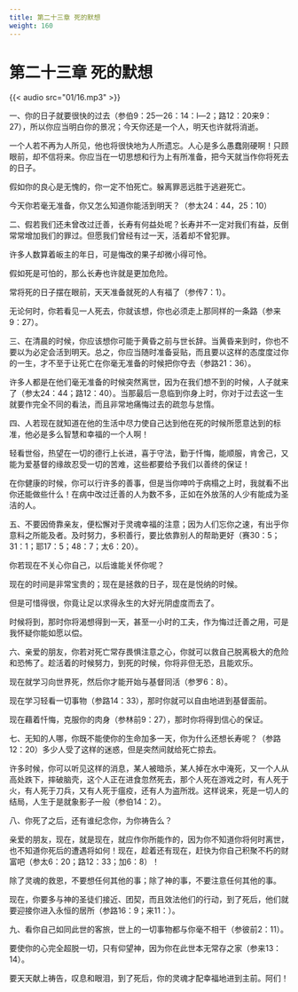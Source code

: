 ```yaml
---
title: 第二十三章 死的默想
weight: 160
---
```

# 第二十三章 死的默想

{{< audio src="01/16.mp3" >}}

一、你的日子就要很快的过去（参伯9：25一26：14：l—2；路12：20来9：27），所以你应当明白你的景况；今天你还是一个人，明天也许就将消逝。

一个人若不再为人所见，他也将很快地为人所遗忘。人心是多么愚蠢刚硬啊！只顾眼前，却不信将来。你应当在一切思想和行为上有所准备，把今天就当作你将死去的日子。

假如你的良心是无愧的，你一定不怕死亡。躲离罪恶远胜于逃避死亡。

今天你若毫无准备，你又怎么知道你能活到明天？（参太24：44，25：10）

二、假若我们还未曾改过迁善，长寿有何益处呢？长寿并不一定对我们有益，反倒常常增加我们的罪过。但愿我们曾经有过一天，活着却不曾犯罪。

许多人数算着皈主的年日，可是悔改的果子却微小得可怜。

假如死是可怕的，那么长寿也许就是更加危险。

常将死的日子摆在眼前，天天准备就死的人有福了（参传7：1）。

无论何时，你若看见一人死去，你就该想，你也必须走上那同样的一条路（参来9：27）。

三、在清晨的时候，你应该想你可能于黄昏之前与世长辞。当黄昏来到时，你也不要以为必定会活到明天。总之，你应当随时准备妥贴，而且要以这样的态度度过你的一生，才不至于让死亡在你毫无准备的时候把你夺去（参路21：36）。

许多人都是在他们毫无准备的时候突然离世，因为在我们想不到的时候，人子就来了（参太24：44；路12：40）。当那最后一息临到你身上时，你对于过去这一生就要作完全不同的看法，而且非常地痛悔过去的疏忽与怠惰。

四、人若现在就知道在他的生活中尽力使自己达到他在死的时候所愿意达到的标准，他必是多么智慧和幸福的一个人啊！

轻看世俗，热望在一切的德行上长进，喜于守法，勤于忏悔，能顺服，肯舍己，又能为爱基督的缘故忍受一切的苦难，这些都要给予我们以善终的保证！

在你健康的时候，你可以行许多的善事，但是当你呻吟于病榻之上时，我就看不出你还能做些什么！在病中改过迁善的人为数不多，正如在外放荡的人少有能成为圣洁的人。

五、不要因倚靠亲友，便松懈对于灵魂幸福的注意；因为人们忘你之速，有出乎你意料之所能及者。及时努力，多积善行，要比依靠别人的帮助更好（赛30：5；31：1；耶17：5；48：7；太6：20）。

你若现在不关心你自己，以后谁能关怀你呢？

现在的时间是非常宝贵的；现在是拯救的日子，现在是悦纳的时候。

但是可惜得很，你竟让足以求得永生的大好光阴虚度而去了。

时候将到，那时你将渴想得到一天，甚至一小时的工夫，作为悔过迁善之用，可是我怀疑你能如愿以偿。

六、亲爱的朋友，你若对死亡常存畏惧注意之心，你就可以救自己脱离极大的危险和恐怖了。趁活着的时候努力，到死的时候，你将非但无恐，且能欢乐。

现在就学习向世界死，然后你才能开始与基督同活（参罗6：8）。

现在学习轻看一切事物（参路14：33），那时你就可以自由地进到基督面前。

现在藉着忏悔，克服你的肉身（参林前9：27），那时你将得到信心的保证。

七、无知的人哪，你既不能使你的生命加多一天，你为什么还想长寿呢？（参路12：20）多少人受了这样的迷惑，但是突然间就给死亡掠去。

许多时候，你可以听见这样的消息，某人被暗杀，某人掉在水中淹死，又一个人从高处跌下，摔破脑壳，这个人正在进食忽然死去，那个人死在游戏之时，有人死于火，有人死于刀兵，又有人死于瘟疫，还有人为盗所戕。这样说来，死是一切人的结局，人生于是就象影子一般（参伯14：2）。

八、你死了之后，还有谁纪念你，为你祷告么？

亲爱的朋友，现在，就是现在，就应作你所能作的，因为你不知道你将何时离世，也不知道你死后的遭遇将如何！现在，趁着还有现在，赶快为你自己积聚不朽的财富吧（参太6：20；路12：33；加6：8）！

除了灵魂的救恩，不要想任何其他的事；除了神的事，不要注意任何其他的事。

现在，你要多与神的圣徒们接近、团契，而且效法他们的行动，到了死后，他们就要迎接你进入永恒的居所（参路16：9；来11：）。

九、看你自己如同此世的客旅，世上的一切事物都与你毫不相干（参彼前2：11）。

要使你的心完全超脱一切，只有仰望神，因为你在此世本无常存之家（参来13：14）。

要天天献上祷告，叹息和眼泪，到了死后，你的灵魂才配幸福地进到主前。阿们！


